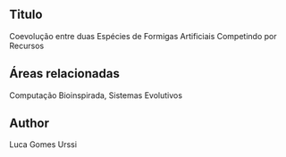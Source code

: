 ## Titulo
Coevolução entre duas Espécies de Formigas Artificiais Competindo por Recursos

## Áreas relacionadas
Computação Bioinspirada, Sistemas Evolutivos

## Author
Luca Gomes Urssi


